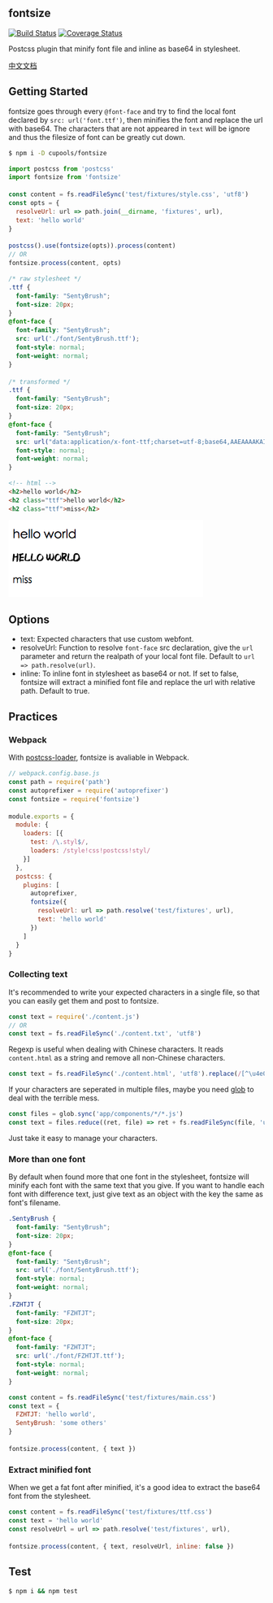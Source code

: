 ## fontsize

[![Build Status](https://travis-ci.org/cupools/fontsize.svg?branch=master)](https://travis-ci.org/cupools/fontsize) [![Coverage Status](https://coveralls.io/repos/github/cupools/fontsize/badge.svg?branch=master)](https://coveralls.io/github/cupools/fontsize?branch=master)

Postcss plugin that minify font file and inline as base64 in stylesheet.

[中文文档][]

## Getting Started

fontsize goes through every `@font-face` and try to find the local font declared by `src: url('font.ttf')`, then minifies the font and replace the url with base64. The characters that are not appeared in `text` will be ignore and thus the filesize of font can be greatly cut down.

```bash
$ npm i -D cupools/fontsize
```

```js
import postcss from 'postcss'
import fontsize from 'fontsize'

const content = fs.readFileSync('test/fixtures/style.css', 'utf8')
const opts = {
  resolveUrl: url => path.join(__dirname, 'fixtures', url),
  text: 'hello world'
}

postcss().use(fontsize(opts)).process(content)
// OR
fontsize.process(content, opts)
```

```css
/* raw stylesheet */
.ttf {
  font-family: "SentyBrush";
  font-size: 20px;
}
@font-face {
  font-family: "SentyBrush";
  src: url('./font/SentyBrush.ttf');
  font-style: normal;
  font-weight: normal;
}

/* transformed */
.ttf {
  font-family: "SentyBrush";
  font-size: 20px;
}
@font-face {
  font-family: "SentyBrush";
  src: url("data:application/x-font-ttf;charset=utf-8;base64,AAEAAAAKAIAAAwAgT1MvMkHQFusAAACsAAA...");
  font-style: normal;
  font-weight: normal;
}
```

```html
<!-- html -->
<h2>hello world</h2>
<h2 class="ttf">hello world</h2>
<h2 class="ttf">miss</h2>
```

![example](docs/example.png)

## Options

- text: Expected characters that use custom webfont.
- resolveUrl: Function to resolve `font-face` src declaration, give the `url` parameter and return the realpath of your local font file. Default to `url => path.resolve(url)`.
- inline: To inline font in stylesheet as base64 or not. If set to false, fontsize will extract a minified font file and replace the url with relative path. Default to true.

## Practices

### Webpack

With [postcss-loader][], fontsize is avaliable in Webpack.

```js
// webpack.config.base.js
const path = require('path')
const autoprefixer = require('autoprefixer')
const fontsize = require('fontsize')

module.exports = {
  module: {
    loaders: [{
      test: /\.styl$/,
      loaders: /style!css!postcss!styl/
    }]
  },
  postcss: {
    plugins: [
      autoprefixer,
      fontsize({
        resolveUrl: url => path.resolve('test/fixtures', url),
        text: 'hello world'
      })
    ]
  }
}
```

### Collecting text

It's recommended to write your expected characters in a single file, so that you can easily get them and post to fontsize.

```js
const text = require('./content.js')
// OR
const text = fs.readFileSync('./content.txt', 'utf8')
```

Regexp is useful when dealing with Chinese characters. It reads `content.html` as a string and remove all non-Chinese characters.

```js
const text = fs.readFileSync('./content.html', 'utf8').replace(/[^\u4e00-\u9fa5]/g, '')
```

If your characters are seperated in multiple files, maybe you need [glob][] to deal with the terrible mess.

```js
const files = glob.sync('app/components/*/*.js')
const text = files.reduce((ret, file) => ret + fs.readFileSync(file, 'utf8'), '')
```

Just take it easy to manage your characters.

### More than one font

By default when found more that one font in the stylesheet, fontsize will minify each font with the same text that you give. If you want to handle each font with difference text, just give text as an object with the key the same as font's filename.

```css
.SentyBrush {
  font-family: "SentyBrush";
  font-size: 20px;
}
@font-face {
  font-family: "SentyBrush";
  src: url('./font/SentyBrush.ttf');
  font-style: normal;
  font-weight: normal;
}
.FZHTJT {
  font-family: "FZHTJT";
  font-size: 20px;
}
@font-face {
  font-family: "FZHTJT";
  src: url('./font/FZHTJT.ttf');
  font-style: normal;
  font-weight: normal;
}
```

```js
const content = fs.readFileSync('test/fixtures/main.css')
const text = {
  FZHTJT: 'hello world',
  SentyBrush: 'some others'
}

fontsize.process(content, { text })
```

### Extract minified font
When we get a fat font after minified, it's a good idea to extract the base64 font from the stylesheet.

```js
const content = fs.readFileSync('test/fixtures/ttf.css')
const text = 'hello world'
const resolveUrl = url => path.resolve('test/fixtures', url),

fontsize.process(content, { text, resolveUrl, inline: false })
```

## Test

```bash
$ npm i && npm test
```


[postcss-loader]: https://github.com/postcss/postcss-loader
[glob]: https://github.com/isaacs/node-glob
[中文文档]: README.ZH-CN.md

